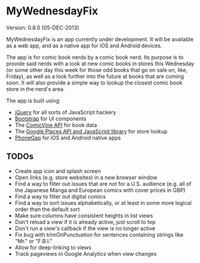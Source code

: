 MyWednesdayFix
==============

Version: 0.8.0 (05-DEC-2013)

MyWednesdayFix is an app currently under development. It will be available as a web app, and as a native app for iOS and Android devices.

The app is for comic book nerds by a comic book nerd. Its purpose is to provide said nerds with a look at new comic books in stores this Wednesday (or some other day this week for those odd books that go on sale on, like, Friday), as well as a look further into the future at books that are coming soon. It will also provide a simple way to lookup the closest comic book store in the nerd's area.

The app is built using:

 * [jQuery](http://jquery.com) for all sorts of JavaScript hackery
 * [Bootstrap](http://getbootstrap.com) for UI components
 * The [ComicVine API](http://comicvine.com/api) for book data
 * The [Google Places API and JavaScript library](https://developers.google.com/maps/documentation/javascript/places) for store lookup
 * [PhoneGap](http://phonegap.com) for iOS and Android native apps

TODOs
-----

 * Create app icon and splash screen
 * Open links (e.g. store websites) in a new browser window
 * Find a way to filter out issues that are not for a U.S. audience (e.g. all of the Japanese Manga and European comics with cover prices in GBP)
 * Find a way to filter out digital comics
 * Find a way to sort issues alphabetically, or at least in some more logical order than the default sort
 * Make sure columns have consistent heights in list views
 * Don't reload a view if it is already active, just scroll to top
 * Don't run a view's callback if the view is no longer active
 * Fix bug with trimOnPunctuation for sentences containing strings like "Mr." or "F.B.I."
 * Allow for deep-linking to views
 * Track pageviews in Google Analytics when view changes